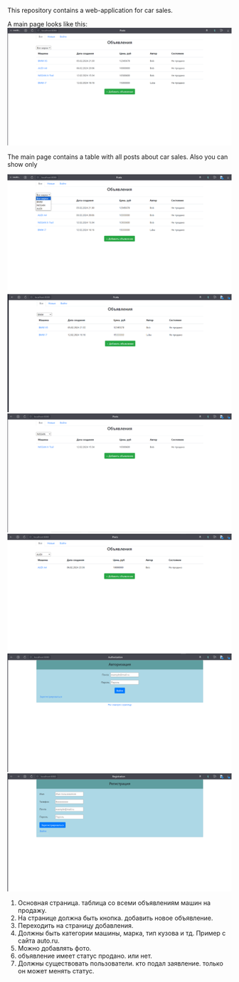 This repository contains a web-application for car sales.

A main page looks like this:
![Screenshot](images/0_main_page.png)

The main page contains a table with all posts about car sales. Also you can show only

![Screenshot](images/1_0_all_brands.png)
![Screenshot](images/1_1_BMW.png)
![Screenshot](images/1_2_NISSAN.png)
![Screenshot](images/1_3_AUDI.png)
![Screenshot](images/2_authorization.png)
![Screenshot](images/3_registration.png)


1. Основная страница. таблица со всеми объявлениям машин на продажу.
2. На странице должна быть кнопка. добавить новое объявление.
3. Переходить на страницу добавления.
4. Должны быть категории машины, марка, тип кузова и тд. Пример с сайта auto.ru.
5. Можно добавлять фото.
6. объявление имеет статус продано. или нет.
7. Должны существовать пользователи. кто подал заявление. только он может менять статус.